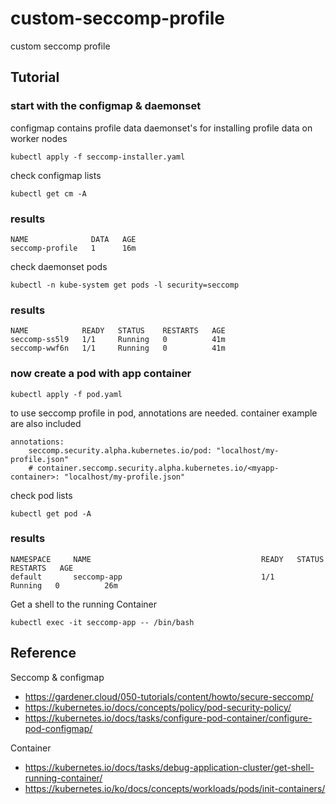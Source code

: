# custom-seccomp-profile
custom seccomp profile

## Tutorial

### start with the configmap & daemonset
configmap contains profile data
daemonset's for installing profile data on worker nodes
```
kubectl apply -f seccomp-installer.yaml
```

check configmap lists
```
kubectl get cm -A
```

### results
```
NAME              DATA   AGE
seccomp-profile   1      16m
```

check daemonset pods
```
kubectl -n kube-system get pods -l security=seccomp
```

### results
```
NAME            READY   STATUS    RESTARTS   AGE
seccomp-ss5l9   1/1     Running   0          41m
seccomp-wwf6n   1/1     Running   0          41m
```

### now create a pod with app container
```
kubectl apply -f pod.yaml
```

to use seccomp profile in pod, annotations are needed. container example are also included
```
annotations:
    seccomp.security.alpha.kubernetes.io/pod: "localhost/my-profile.json"
    # container.seccomp.security.alpha.kubernetes.io/<myapp-container>: "localhost/my-profile.json"
```

check pod lists
```
kubectl get pod -A
```

### results
```
NAMESPACE     NAME                                      READY   STATUS    RESTARTS   AGE
default       seccomp-app                               1/1     Running   0          26m
```

Get a shell to the running Container

```
kubectl exec -it seccomp-app -- /bin/bash
```


## Reference

Seccomp & configmap
- https://gardener.cloud/050-tutorials/content/howto/secure-seccomp/
- https://kubernetes.io/docs/concepts/policy/pod-security-policy/
- https://kubernetes.io/docs/tasks/configure-pod-container/configure-pod-configmap/

Container
- https://kubernetes.io/docs/tasks/debug-application-cluster/get-shell-running-container/
- https://kubernetes.io/ko/docs/concepts/workloads/pods/init-containers/
